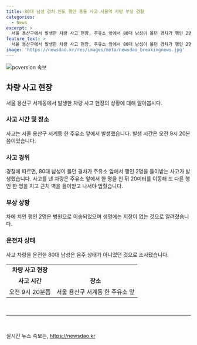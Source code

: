```yaml
---
title: 80대 남성 경차 인도 행인 충돌 사고 서울역 사망 부상 경찰
categories:
  - News
excerpt: >
  서울 용산구에서 발생한 차량 사고 현장, 주유소 앞에서 80대 남성이 몰던 경차가 행인 2명을 들이받는 사고가 발생했습니다. 사고차량은 주유소 앞에서 행인 1명을 친 뒤 20미터를 이동해 다른 행인을 치고 벽을 들이받았습니다. 부상자 2명은 병원으로 이송됐고 생명에는 지장이 없는 것으로 전해졌으며 운전자는 음주 상태가 아니었던 것으로 밝혀졌습니다.
feature_text: >
  서울 용산구에서 발생한 차량 사고 현장, 주유소 앞에서 80대 남성이 몰던 경차가 행인 2명을 들이받는 사고가 발생했습니다. 사고차량은 주유소 앞에서 행인 1명을 친 뒤 20미터를 이동해 다른 행인을 치고 벽을 들이받았습니다. 부상자 2명은 병원으로 이송됐고 생명에는 지장이 없는 것으로 전해졌으며 운전자는 음주 상태가 아니었던 것으로 밝혀졌습니다.
image: 'https://newsdao.kr/res/images/meta/newsdao_breakingnews.jpg'
---
```


<p><img src="https://newsdao.kr/res/images/meta/newsdao_breakingnews.jpg" alt="pcversion 속보" /></p>

<h2 data-ke-size="size26">차량 사고 현장</h2>

<p data-ke-size="size16">서울 용산구 서계동에서 발생한 차량 사고 현장의 상황에 대해 알아봅시다.</p>

<h3>사고 시간 및 장소</h3>

<p data-ke-size="size16">사고는 서울 용산구 서계동 한 주유소 앞에서 발생했습니다. 발생 시간은 오전 9시 20분쯤이었습니다.</p>

<h3>사고 경위</h3>

<p data-ke-size="size16">경찰에 따르면, 80대 남성이 몰던 경차가 주유소 앞에서 행인 2명을 들이받는 사고가 발생했습니다. 사고를 낸 차량은 주유소 앞에서 한 명을 친 뒤 20미터를 이동해 또 다른 행인 한 명을 치고 근처 벽을 들이받고 나서야 멈췄습니다.</p>

<h3>부상 상황</h3>

<p data-ke-size="size16">차에 치인 행인 2명은 병원으로 이송되었으며 생명에는 지장이 없는 것으로 알려졌습니다.</p>

<h3>운전자 상태</h3>

<p data-ke-size="size16">사고 차량을 운전한 80대 남성은 음주 상태가 아니었던 것으로 조사됐습니다.</p>

<table>
  <tr>
    <td style="text-align: center; height: 17px;"><b>차량 사고 현장</b></td>
  </tr>
  <tr>
    <td style="text-align: center; height: 17px;"><b>사고 시간</b></td>
    <td style="text-align: center; height: 17px;"><b>장소</b></td>
  </tr>
  <tr>
    <td style="text-align: center; height: 17px;">오전 9시 20분쯤</td>
    <td style="text-align: center; height: 17px;">서울 용산구 서계동 한 주유소 앞</td>
  </tr>
</table>

<p data-ke-size="size16">&nbsp;</p>

<hr>

<p data-ke-size="size16">&nbsp;</p>
실시간 뉴스 속보는, <a href="https://newsdao.kr" rel="dofollow">https://newsdao.kr</a>


